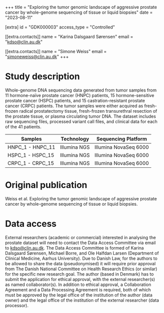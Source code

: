 +++
title = "Exploring the tumor genomic landscape of aggressive prostate cancer by whole-genome sequencing of tissue or liquid biopsies"
date = "2023-08-11"

[extra]
id = "GDK000003"
access_type = "Controlled"

[[extra.contacts]]
name = "Karina Dalsgaard Sørensen"
email = "kdso@clin.au.dk"

[[extra.contacts]]
name = "Simone Weiss"
email = "simoneweiss@clin.au.dk"
+++

# Study description
Whole-genome DNA sequencing data generated from tumor samples from 11 hormone-naïve prostate cancer (HNPC) patients, 15 hormone-sensitive prostate cancer (HSPC) patients, and 15 castration-resistant prostate cancer (CRPC) patients. The tumor samples were either acquired as fresh-frozen radical prostatectomy tissue, fresh-frozen transurethral resection of the prostate tissue, or plasma circulating tumor DNA. The dataset includes raw sequencing files, processed variant call files, and clinical data for each of the 41 patients.

Samples            | Technology   | Sequencing Platform
-------------------|--------------|------------------------------------
HNPC\_1 - HNPC\_11 | Illumina NGS | Illumina NovaSeq 6000
HSPC\_1 - HSPC\_15 | Illumina NGS | Illumina NovaSeq 6000
CRPC\_1 - CRPC\_15 | Illumina NGS | Illumina NovaSeq 6000


# Original publication

Weiss et al. Exploring the tumor genomic landscape of aggressive prostate cancer by whole-genome sequencing of tissue or liquid biopsies.

# Data access

External researchers (academic or commercial) interested in analysing the prostate dataset will need to contact the Data Access Committee via email to kdso@clin.au.dk. The Data Access Committee is formed of Karina Dalsgaard Sørensen, Michael Borre, and Ole Halfdan Larsen (Department of Clinical Medicine, Aarhus University). Due to Danish Law, for the authors to be allowed to share the data (pseudonymised) it will require prior approval from The Danish National Committee on Health Research Ethics (or similar) for the specific new research goal. The author (based in Denmark) has to submit the application for ethical approval, with the external researcher(s) as named collaborator(s). In addition to ethical approval, a Collaboration Agreement and a Data Processing Agreement is required, both of which must be approved by the legal office of the institution of the author (data owner) and the legal office of the institution of the external researcher (data processor).
